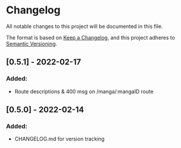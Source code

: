 # Changelog

All notable changes to this project will be documented in this file.

The format is based on [Keep a Changelog](https://keepachangelog.com/en/1.0.0/),
and this project adheres to [Semantic Versioning](https://semver.org/spec/v2.0.0.html).

## [0.5.1] - 2022-02-17
### Added:
- Route descriptions & 400 msg on /manga/:mangaID route

## [0.5.0] - 2022-02-14
### Added:
- CHANGELOG.md for version tracking